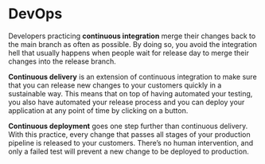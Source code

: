 # DevOps

Developers practicing **continuous integration** merge their changes back to the main branch as often as possible. By doing so, you avoid the integration hell that usually happens when people wait for release day to merge their changes into the release branch.

**Continuous delivery** is an extension of continuous integration to make sure that you can release new changes to your customers quickly in a sustainable way. This means that on top of having automated your testing, you also have automated your release process and you can deploy your application at any point of time by clicking on a button.

**Continuous deployment** goes one step further than continuous delivery. With this practice, every change that passes all stages of your production pipeline is released to your customers. There’s no human intervention, and only a failed test will prevent a new change to be deployed to production.